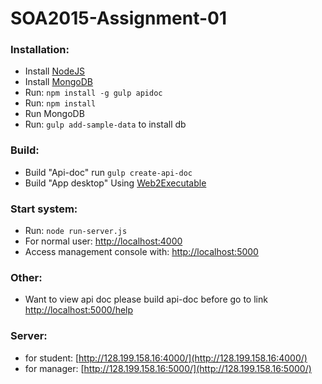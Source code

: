 # SOA2015-Assignment-01

### Installation:
 - Install [NodeJS](https://nodejs.org/en/) 
 - Install [MongoDB](https://www.mongodb.org/downloads "mongoDB")
 - Run: `npm install -g gulp apidoc`
 - Run: `npm install`
 - Run MongoDB 
 - Run: `gulp add-sample-data` to install db
 
### Build:
 - Build "Api-doc" run `gulp create-api-doc`
 - Build "App desktop" Using [Web2Executable](https://github.com/jyapayne/Web2Executable)

### Start system:
 - Run: `node run-server.js`
 - For normal user: [http://localhost:4000](http://localhost:4000)
 - Access management console with: [http://localhost:5000](http://localhost:5000)
 
### Other:
 - Want to view api doc please build api-doc before go to link [http://localhost:5000/help](http://localhost:5000/help)
 
### Server:
 - for student: [http://128.199.158.16:4000/](http://128.199.158.16:4000/)
 - for manager: [http://128.199.158.16:5000/](http://128.199.158.16:5000/)